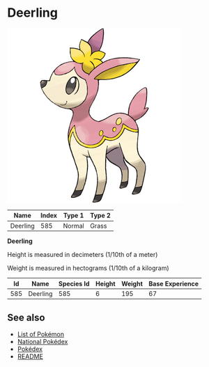 # Deerling


![Deerling](images/585.png)

| **Name** | **Index** | **Type 1** | **Type 2** |
|----|----|----|----|
| Deerling | 585 | Normal | Grass  |

**Deerling** 


Height is measured in decimeters (1/10th of a meter)

Weight is measured in hectograms (1/10th of a kilogram)

| **Id** | **Name** | **Species Id** | **Height** | **Weight** | **Base Experience** |
|--------|----------|----------------|------------|------------|---------------------|
| 585 | Deerling | 585 | 6 | 195 | 67 |


## See also

- [List of Pokémon](../pokemon.md)
- [National Pokédex](../national_pokedex.md)
- [Pokédex](../pokedex.md)
- [README](../README.md)

